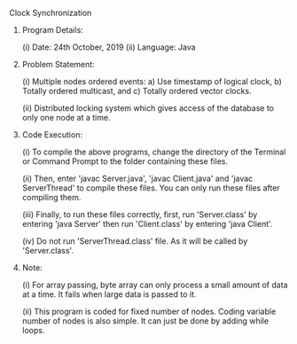 Clock Synchronization

01.	Program Details:

	(i)	Date: 24th October, 2019
	(ii)	Language: Java

02.	Problem Statement:

	(i)	Multiple nodes ordered events:
		a)	Use timestamp of logical clock,
		b)	Totally ordered multicast, and
		c)	Totally ordered vector clocks.

	(ii)	Distributed locking system which gives access of the database to only one node at a time.

03.	Code Execution:

	(i)	To compile the above programs,
		change the directory of the Terminal or Command Prompt to the folder containing these files.

	(ii)	Then, enter 'javac Server.java', 'javac Client.java' and 'javac ServerThread' to compile these files.
		You can only run these files after compiling them.

	(iii)	Finally, to run these files correctly,
		first, run 'Server.class' by entering 'java Server' then run 'Client.class' by entering 'java Client'.

	(iv)	Do not run 'ServerThread.class' file.
		As it will be called by 'Server.class'.

04.	Note:

	(i)	For array passing,
		byte array can only process a small amount of data at a time.
		It fails when large data is passed to it.

	(ii)	This program is coded for fixed number of nodes.
          Coding variable number of nodes is also simple.
          It can just be done by adding while loops.
